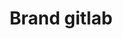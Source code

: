 ---
title: Brand gitlab
tags: ["brand", "gitlab", "development", "version-control", "code", "repository", "collaboration"]
icon: brand-gitlab
svg: '<svg xmlns="http://www.w3.org/2000/svg" width="24" height="24" fill="none" viewBox="0 0 24 24" stroke-width="1.5" stroke-linecap="round" stroke-linejoin="round" stroke="currentColor"><path d="M11.981 21 21 13.708 18.498 3l-3.015 6.497H8.997L5.507 3 3 13.708z"/></svg>'
---